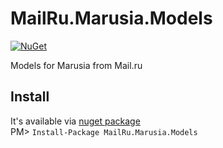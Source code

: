 # MailRu.Marusia.Models
[![NuGet](https://buildstats.info/nuget/MailRu.Marusia.Models)](https://www.nuget.org/packages/MailRu.Marusia.Models)

Models for Marusia from Mail.ru

Install
-------
It's available via [nuget package](https://www.nuget.org/packages/MailRu.Marusia.Models/)  
PM> `Install-Package MailRu.Marusia.Models`
